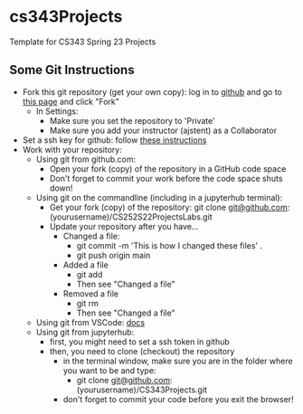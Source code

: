 # cs343Projects

Template for CS343 Spring 23 Projects

Some Git Instructions
---------------------

* Fork this git repository (get your own copy): log in to [github](https://github.com) and go to [this page](https://github.com/ajstent/CS343Projects) and click "Fork"
  * In Settings:
    * Make sure you set the repository to 'Private'
    * Make sure you add your instructor (ajstent) as a Collaborator
* Set a ssh key for github: follow [these instructions](https://docs.github.com/en/authentication/connecting-to-github-with-ssh/generating-a-new-ssh-key-and-adding-it-to-the-ssh-agent)
* Work with your repository:
  * Using git from github.com:
    * Open your fork (copy) of the repository in a GitHub code space
    * Don't forget to commit your work before the code space shuts down!
  * Using git on the commandline (including in a jupyterhub terminal):
    * Get your fork (copy) of the repository: git clone git@github.com:(yourusername)/CS252S22ProjectsLabs.git
    * Update your repository after you have...
      * Changed a file: 
        * git commit -m 'This is how I changed these files' .
        * git push origin main
      * Added a file
        * git add <file I added>
        * Then see "Changed a file"
      * Removed a file
        * git rm <file I want to go away>
        * Then see "Changed a file"
  * Using git from VSCode: [docs](https://docs.microsoft.com/en-us/learn/modules/use-git-from-vs-code/)
  * Using git from jupyterhub:
    * first, you might need to set a ssh token in github
    * then, you need to clone (checkout) the repository
      * in the terminal window, make sure you are in the folder where you want to be and type: 
        * git clone git@github.com:(yourusername)/CS343Projects.git 
      * don't forget to commit your code before you exit the browser!
